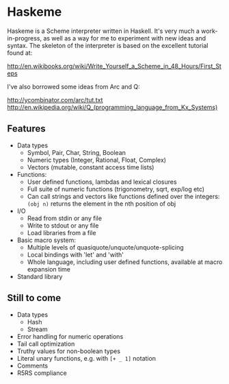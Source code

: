 # Haskeme

Haskeme is a Scheme interpreter written in Haskell. It's very much a work-in-progress, as well as a way for me to experiment with new ideas and syntax. The skeleton of the interpreter is based on the excellent tutorial found at:

  http://en.wikibooks.org/wiki/Write_Yourself_a_Scheme_in_48_Hours/First_Steps

I've also borrowed some ideas from Arc and Q:

  http://ycombinator.com/arc/tut.txt
  http://en.wikipedia.org/wiki/Q_(programming_language_from_Kx_Systems)

## Features

* Data types
  - Symbol, Pair, Char, String, Boolean
  - Numeric types (Integer, Rational, Float, Complex)
  - Vectors (mutable, constant access time lists)
* Functions:
  - User defined functions, lambdas and lexical closures
  - Full suite of numeric functions (trigonometry, sqrt, exp/log etc)
  - Can call strings and vectors like functions defined over the integers: `(obj n)` returns the element in the nth position of obj
* I/O
  - Read from stdin or any file
  - Write to stdout or any file
  - Load libraries from a file
* Basic macro system:
  - Multiple levels of quasiquote/unquote/unquote-splicing
  - Local bindings with 'let' and 'with'
  - Whole language, including user defined functions, available at macro expansion time
* Standard library
 
## Still to come

* Data types
  - Hash
  - Stream
* Error handling for numeric operations
* Tail call optimization
* Truthy values for non-boolean types
* Literal unary functions, e.g. with `[+ _ 1]` notation
* Comments
* R5RS compliance